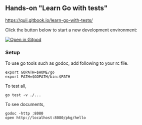 ## Hands-on "Learn Go with tests"

https://quii.gitbook.io/learn-go-with-tests/


Click the button below to start a new development environment:

[![Open in Gitpod](https://gitpod.io/button/open-in-gitpod.svg)](https://gitpod.io/#https://github.com/kaz080/learn-go-with-tests)

### Setup

To use go tools such as godoc, add following to your rc file.

    export GOPATH=$HOME/go
    export PATH=$GOPATH/bin:$PATH

To test all,

    go test -v ./...

To see documents,

    godoc -http :8080
    open http://localhost:8080/pkg/hello
